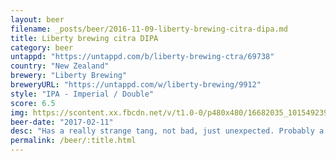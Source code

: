 ```yaml
---
layout: beer
filename: _posts/beer/2016-11-09-liberty-brewing-citra-dipa.md
title: Liberty brewing citra DIPA
category: beer
untappd: "https://untappd.com/b/liberty-brewing-ctra/69738"
country: "New Zealand"
brewery: "Liberty Brewing"
breweryURL: "https://untappd.com/w/liberty-brewing/9912"
style: "IPA - Imperial / Double"
score: 6.5
img: https://scontent.xx.fbcdn.net/v/t1.0-0/p480x480/16682035_10154923952878745_7943193494374730033_n.jpg?oh=a3039c61d17ca6baa8ac39e1b22ef349&oe=5941F6C8
beer-date: "2017-02-11"
desc: "Has a really strange tang, not bad, just unexpected. Probably a tad too bitter for the amount of flavour packed in. Could be that I just ate a steak and a whole cob loaf and didn't have the space in my stomach left"
permalink: /beer/:title.html
---
```

